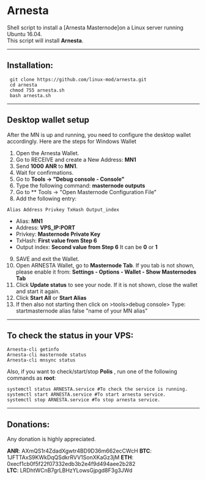 # Arnesta
Shell script to install a [Arnesta Masternode]on a Linux server running Ubuntu 16.04.  
This script will install **Arnesta**.
***

## Installation:
```
 git clone https://github.com/linux-mod/arnesta.git
 cd arnesta
 chmod 755 arnesta.sh
 bash arnesta.sh
```
***

## Desktop wallet setup

After the MN is up and running, you need to configure the desktop wallet accordingly. Here are the steps for Windows Wallet
1. Open the Arnesta Wallet.
2. Go to RECEIVE and create a New Address: **MN1**
3. Send **1000** **ANR** to **MN1**.
4. Wait for confirmations.
5. Go to **Tools -> "Debug console - Console"**
6. Type the following command: **masternode outputs**
7. Go to  ** Tools -> "Open Masternode Configuration File"
8. Add the following entry:
```
Alias Address Privkey TxHash Output_index
```
* Alias: **MN1**
* Address: **VPS_IP:PORT**
* Privkey: **Masternode Private Key**
* TxHash: **First value from Step 6** 
* Output index:  **Second value from Step 6** It can be **0** or **1**
9. SAVE and exit the Wallet.
10. Open ARNESTA Wallet, go to **Masternode Tab**. If you tab is not shown, please enable it from: **Settings - Options - Wallet - Show Masternodes Tab**
11. Click **Update status** to see your node. If it is not shown, close the wallet and start it again.
10. Click **Start All** or **Start Alias**
11. If then also not starting then click on >tools>debug console> Type: startmasternode alias false "name of your MN alias"

***

## To check the status in your VPS:
```
Arnesta-cli getinfo
Arnesta-cli masternode status
Arnesta-cli mnsync status
```
Also, if you want to check/start/stop **Polis** , run one of the following commands as **root**:
```
systemctl status ARNESTA.service #To check the service is running.
systemctl start ARNESTA.service #To start arnesta service.
systemctl stop ARNESTA.service #To stop arnesta service.

```
***



## Donations:  

Any donation is highly appreciated.  

**ANR**:  AXmQS1r4ZdadXgwtr4BD9D36m662ecCWcH 
**BTC**:  1JFTTAxS9KWkDqQSdkrRVV1SonXKaGz3jM
**ETH**: 0xecf1cb0f5f22f07332edb3b2e4f9d494aee2b282  
**LTC**: LRDhtWCnB7grLBHzYLowsGjpgd8F3g3JWd
